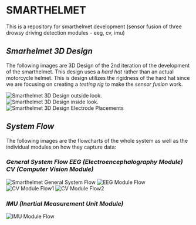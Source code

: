 # **SMARTHELMET**
This is a repository for smarthelmet development (sensor fusion of three drowsy driving detection modules - eeg, cv, imu)

## *Smarhelmet 3D Design*

The following images are 3D Design of the 2nd iteration of the development of the smarthelmet. This design uses a _hard hat_ rather than an actual motorcycle helmet. This is design utilizes the rigidness of the hard hat since we are focusing on creating a _testing rig_ to make the _sensor fusion_ work.

![Smarthelmet 3D Design outside look.](https://github.com/sedna08/smarthelmet/blob/0aabe0294ce65127887dae3d877662d1fbc55b5c/Images/outside%20look.png) ![Smarthelmet 3D Design inside look.](https://github.com/sedna08/smarthelmet/blob/0aabe0294ce65127887dae3d877662d1fbc55b5c/Images/inside%20look.png) ![Smarthelmet 3D Design Electrode Placements](https://github.com/sedna08/smarthelmet/blob/facaa2057c392c58edaed59e896b3b34a3dd6490/Images/Electrode%20Placements.png)


## *System Flow*

The following images are the flowcharts of the whole system as well as the individual modules on how they capture data:

### *General System Flow*                     *EEG (Electroencephalography Module)*                *CV (Computer Vision Module)* 

![Smarthelmet General System Flow](https://github.com/sedna08/smarthelmet/blob/bb09ca84594e45c5411b117edc064203af046390/Images/System%20General%20Flow.png) ![EEG Module Flow](https://github.com/sedna08/smarthelmet/blob/bb09ca84594e45c5411b117edc064203af046390/Images/EEG%20module%20Flow.png) ![CV Module Flow1](https://github.com/sedna08/smarthelmet/blob/bb09ca84594e45c5411b117edc064203af046390/Images/CV%20Module%20System%20Flow%20(1).png) ![CV Module Flow2](https://github.com/sedna08/smarthelmet/blob/bb09ca84594e45c5411b117edc064203af046390/Images/CV%20Module%20System%20Flow%20(2).png) 


### *IMU (Inertial Measurement Unit Module)*
![IMU Module Flow](https://github.com/sedna08/smarthelmet/blob/2a97d6dc0fa54baa79ced40bfb044b89745497d9/Images/IMU%20Module%20Flow.png)








